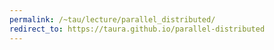 ```yaml
---
permalink: /~tau/lecture/parallel_distributed/
redirect_to: https://taura.github.io/parallel-distributed
---
```

